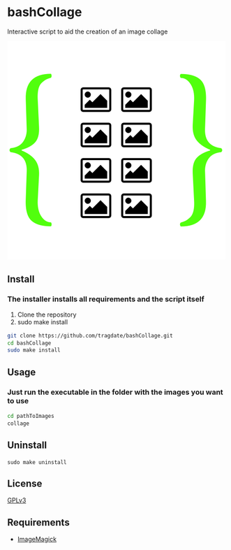 # bashCollage
Interactive script to aid the creation of an image collage 

![](logo.png)


## Install
### The installer installs all requirements and the script itself
1. Clone the repository
2. sudo make install
```bash
git clone https://github.com/tragdate/bashCollage.git
cd bashCollage
sudo make install
```

## Usage
### Just run the executable in the folder with the images you want to use
```bash
cd pathToImages
collage
```

## Uninstall
```
sudo make uninstall
```

## License
[GPLv3](https://choosealicense.com/licenses/gpl-3.0/)

## Requirements
* [ImageMagick](https://imagemagick.org/index.php)

